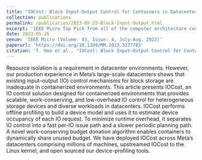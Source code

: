 ```yaml
---
title: "IOCost: Block Input-Output Control for Containers in Datacenter"
collection: publications
permalink: /publication/2023-05-25-Block-Input-Output.html
excerpt: 'IEEE Micro Top Pick from all of the computer architecture conference papers of 2022'
date: 2023-05-25
venue: 'IEEE Micro (Volume: 43, Issue: 4, July-Aug. 2023)'
paperurl: 'https://doi.org/10.1109/MM.2023.3277783'
citation: 'T. Heo et al., "IOCost: Block Input–Output Control for Containers in Datacenters," in IEEE Micro, vol. 43, no. 4, pp. 80-87, July-Aug. 2023, doi: 10.1109/MM.2023.3277783.'
---
```

Resource isolation is a requirement in datacenter environments. However, our production experience in Meta’s large-scale datacenters shows that existing input–output (IO) control mechanisms for block storage are inadequate in containerized environments. This article presents IOCost, an IO control solution designed for containerized environments that provides scalable, work-conserving, and low-overhead IO control for heterogeneous storage devices and diverse workloads in datacenters. IOCost performs offline profiling to build a device model and uses it to estimate device occupancy of each IO request. To minimize runtime overhead, it separates IO control into a fast per-IO issue path and a slower periodic planning path. A novel work-conserving budget donation algorithm enables containers to dynamically share unused budget. We have deployed IOCost across Meta’s datacenters comprising millions of machines, upstreamed IOCost to the Linux kernel, and open sourced our device-profiling tools.